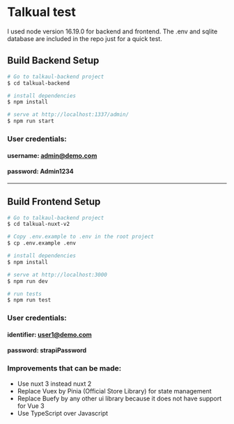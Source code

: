 # Talkual test

I used node version 16.19.0 for backend and frontend. The .env and sqlite database are
included in the repo just for a quick test.

## Build Backend Setup

```bash
# Go to talkaul-backend project
$ cd talkual-backend

# install dependencies
$ npm install

# serve at http://localhost:1337/admin/
$ npm run start
```

### User credentials:
#### username: admin@demo.com 
#### password: Admin1234

---
## Build Frontend Setup

```bash
# Go to talkaul-backend project
$ cd talkual-nuxt-v2

# Copy .env.example to .env in the root project
$ cp .env.example .env

# install dependencies
$ npm install

# serve at http://localhost:3000
$ npm run dev

# run tests
$ npm run test
```

### User credentials:
#### identifier: user1@demo.com
#### password: strapiPassword

### Improvements that can be made:
- Use nuxt 3 instead nuxt 2
- Replace Vuex by Pinia (Official Store Library) for state management
- Replace Buefy by any other ui library because it does not have support for Vue 3
- Use TypeScript over Javascript 
